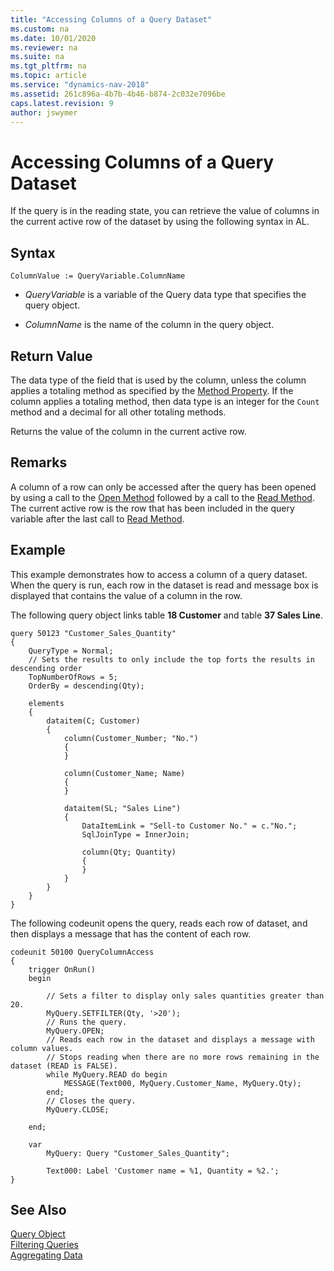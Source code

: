 ```yaml
---
title: "Accessing Columns of a Query Dataset"
ms.custom: na
ms.date: 10/01/2020
ms.reviewer: na
ms.suite: na
ms.tgt_pltfrm: na
ms.topic: article
ms.service: "dynamics-nav-2018"
ms.assetid: 261c896a-4b7b-4b46-b874-2c032e7096be
caps.latest.revision: 9
author: jswymer
---
```

# Accessing Columns of a Query Dataset

If the query is in the reading state, you can retrieve the value of columns in the current active row of the dataset by using the following syntax in AL.  

## Syntax  

```AL
ColumnValue := QueryVariable.ColumnName  
```  

-   *QueryVariable* is a variable of the Query data type that specifies the query object.  

-   *ColumnName* is the name of the column in the query object.  

## Return Value

 The data type of the field that is used by the column, unless the column applies a totaling method as specified by the [Method Property](properties/devenv-method-property.md). If the column applies a totaling method, then data type is an integer for the `Count` method and a decimal for all other totaling methods.  

 Returns the value of the column in the current active row.  

## Remarks  
 A column of a row can only be accessed after the query has been opened by using a call to the [Open Method](methods-auto/query/queryinstance-open-method.md) followed by a call to the [Read Method](methods-auto/query/queryinstance-read-method.md). The current active row is the row that has been included in the query variable after the last call to [Read Method](methods-auto/query/queryinstance-read-method.md).  

## Example  
This example demonstrates how to access a column of a query dataset. When the query is run, each row in the dataset is read and message box is displayed that contains the value of a column in the row.  

The following query object links table **18 Customer** and table **37 Sales Line**.
  
```AL
query 50123 "Customer_Sales_Quantity"
{
    QueryType = Normal;
    // Sets the results to only include the top forts the results in descending order
    TopNumberOfRows = 5;
    OrderBy = descending(Qty);

    elements
    {
        dataitem(C; Customer)
        {
            column(Customer_Number; "No.")
            {
            }

            column(Customer_Name; Name)
            {
            }

            dataitem(SL; "Sales Line")
            {
                DataItemLink = "Sell-to Customer No." = c."No.";
                SqlJoinType = InnerJoin;

                column(Qty; Quantity)
                {
                }
            }
        }
    }
}
```

The following codeunit opens the query, reads each row of dataset, and then displays a message that has the content of each row.

```AL  
codeunit 50100 QueryColumnAccess
{
    trigger OnRun()
    begin

        // Sets a filter to display only sales quantities greater than 20.  
        MyQuery.SETFILTER(Qty, '>20');
        // Runs the query.  
        MyQuery.OPEN;
        // Reads each row in the dataset and displays a message with column values.  
        // Stops reading when there are no more rows remaining in the dataset (READ is FALSE).  
        while MyQuery.READ do begin
            MESSAGE(Text000, MyQuery.Customer_Name, MyQuery.Qty);
        end;
        // Closes the query.  
        MyQuery.CLOSE;

    end;

    var
        MyQuery: Query "Customer_Sales_Quantity";

        Text000: Label 'Customer name = %1, Quantity = %2.';
}
```

## See Also

 [Query Object](devenv-query-object.md)  
 [Filtering Queries](devenv-query-filters.md)  
 [Aggregating Data](devenv-query-totals-grouping.md)  